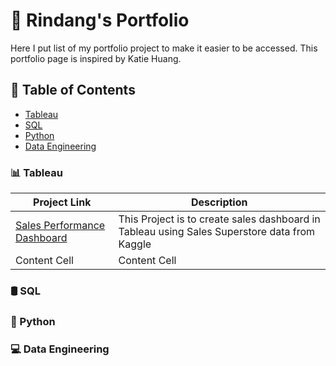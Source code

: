 <h1> 🚀 Rindang's Portfolio </h1>

Here I put list of my portfolio project to make it easier to be accessed. This portfolio page is inspired by Katie Huang.

<h2> 📁 Table of Contents </h2>

- [Tableau](#tableau)
- [SQL](#sql)
- [Python](#python)
- [Data Engineering](#data-engineering)

<h3> 📊 Tableau </h3>

| Project Link  | Description   |
| ------------- | ------------- |
| [Sales Performance Dashboard](https://public.tableau.com/app/profile/rindangcahyaning/viz/SalesDashboard_16741907212560/SalesOverview) | This Project is to create sales dashboard in Tableau using Sales Superstore data from Kaggle|
| Content Cell  | Content Cell  |


<h3> 🛢️ SQL </h3>

<h3> 🐍 Python </h3>

<h3> 💻 Data Engineering </h3>

